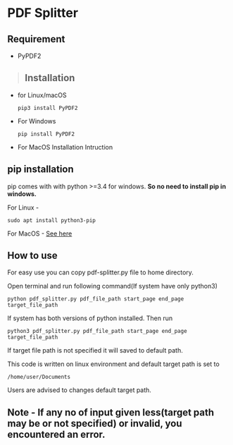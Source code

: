 # PDF Splitter

## Requirement
* PyPDF2
  
> ## Installation
* for Linux/macOS
  ```
  pip3 install PyPDF2
  ```
* For Windows
  ```
  pip install PyPDF2
  ```
* For MacOS
  Installation Intruction
## pip installation
pip comes with with python >=3.4 for windows. <b> So no need to install pip in windows.</b> 

For Linux -
 ```
 sudo apt install python3-pip
 ```
For MacOS - 
[See here](https://www.geeksforgeeks.org/how-to-install-pip-in-macos/)

## How to use
For easy use you can copy pdf-splitter.py file to home directory.

Open terminal and run following command(If system have only python3)
```
python pdf_splitter.py pdf_file_path start_page end_page target_file_path
```

If system has both versions of python installed. Then run
```
python3 pdf_splitter.py pdf_file_path start_page end_page target_file_path
```
If target file path is not specified it will saved to default path.

This code is written on linux environment and default target path is set to 
``` 
/home/user/Documents
```
Users are advised to changes default target path.

## Note - If any no of input given less(target path may be or not specified) or invalid, you encountered an error.